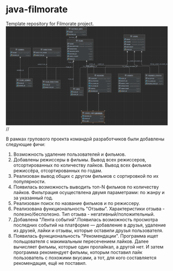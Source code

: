 # java-filmorate
Template repository for Filmorate project.
![ER Diagram](/er_diagram_joint_project.png)//

В рамках групового проекта командой разработчиков были добавлены следующие фичи:

1) Возможность удаление пользователей и фильмов.
2) Добавлены режиссеры в фильмы. Вывод всех режиссеров, отсортированных по количеству лайков.
   Вывод всех фильмов режиссёра, отсортированных по годам.
3) Реализован вывод общих с другом фильмов с сортировкой по их популярности.
4) Появилась возможность выводить топ-N фильмов по количеству лайков. Фильтрация осуществлена двумя
параметрами: по жанру и за указанный год.
5) Реализован поиск по название фильмов и по режиссеру.
6) Реализована функциональность "Отзывы". Характеристики отзыва - полезно/бесполезно. Тип отзыва -
негативный/положительный.
7) Добавлена "Лента событий".Появилась возможность просмотра последних событий на платформе — добавление в друзья, 
удаление из друзей, лайки и отзывы, которые оставили друзья пользователя. 
8) Появилась функциональность "Рекомендации". Программа ищет польщователя с макимальным пересечением
лайков. Далее вычисляет фильмы, которые один пролайкал, а другой нет. И затем программа рекомендует фильмы, которым 
поставил лайк пользователь с похожими вкусами, а тот, для кого составляется рекомендация, ещё не поставил.

